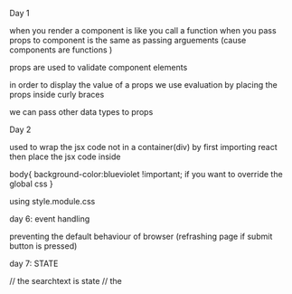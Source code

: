 Day 1

<!-- Props are data that you pass to components,server and so on -->

when you render a component is like you call a function
when you pass props to component is the same as passing
arguements (cause components are functions )

props are used to validate component elements

in order to display the value of a props we use evaluation
by placing the props inside curly braces

we can pass other data types to props

Day 2

<!-- Fragments -->

used to wrap the jsx code not in a container(div)
by first importing react then place the jsx code inside

<!--
<React.Fragment></React.Fragment>

short hand <>jsx</>
 -->

 <!-- React + styling -->

body{
background-color:blueviolet !important;
if you want to override the global css
}

using style.module.css

<!-- Rendering lists -->

<!-- conditioanl rendering -->

day 6:
event handling

<!-- return <form onSubmit={(e)=>{
        e.preventDefault();
    }}>
         -->

preventing the default behaviour of browser (refrashing
page if submit button is pressed)

day 7:
STATE

// the searchtext is state
// the 
